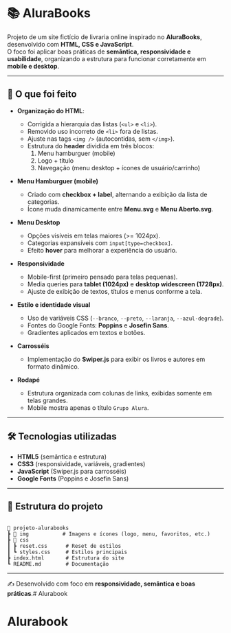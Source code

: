 # 📚 AluraBooks  

Projeto de um site fictício de livraria online inspirado no **AluraBooks**, desenvolvido com **HTML, CSS e JavaScript**.  
O foco foi aplicar boas práticas de **semântica, responsividade e usabilidade**, organizando a estrutura para funcionar corretamente em **mobile e desktop**.  

---

## 🎯 O que foi feito  

- **Organização do HTML**:  
  - Corrigida a hierarquia das listas (`<ul>` e `<li>`).  
  - Removido uso incorreto de `<li>` fora de listas.  
  - Ajuste nas tags `<img />` (autocontidas, sem `</img>`).  
  - Estrutura do **header** dividida em três blocos:
    1. Menu hamburguer (mobile)  
    2. Logo + título  
    3. Navegação (menu desktop + ícones de usuário/carrinho)  

- **Menu Hamburguer (mobile)**  
  - Criado com **checkbox + label**, alternando a exibição da lista de categorias.  
  - Ícone muda dinamicamente entre **Menu.svg** e **Menu Aberto.svg**.  

- **Menu Desktop**  
  - Opções visíveis em telas maiores (>= 1024px).  
  - Categorias expansíveis com `input[type=checkbox]`.  
  - Efeito **hover** para melhorar a experiência do usuário.  

- **Responsividade**  
  - Mobile-first (primeiro pensado para telas pequenas).  
  - Media queries para **tablet (1024px)** e **desktop widescreen (1728px)**.  
  - Ajuste de exibição de textos, títulos e menus conforme a tela.  

- **Estilo e identidade visual**  
  - Uso de variáveis CSS (`--branco`, `--preto`, `--laranja`, `--azul-degrade`).  
  - Fontes do Google Fonts: **Poppins** e **Josefin Sans**.  
  - Gradientes aplicados em textos e botões.  

- **Carrosséis**  
  - Implementação do **Swiper.js** para exibir os livros e autores em formato dinâmico.  

- **Rodapé**  
  - Estrutura organizada com colunas de links, exibidas somente em telas grandes.  
  - Mobile mostra apenas o título `Grupo Alura`.  

---

## 🛠️ Tecnologias utilizadas  

- **HTML5** (semântica e estrutura)  
- **CSS3** (responsividade, variáveis, gradientes)  
- **JavaScript** (Swiper.js para carrosséis)  
- **Google Fonts** (Poppins e Josefin Sans)  

---

## 📂 Estrutura do projeto  

```

📁 projeto-alurabooks
┣ 📂 img           # Imagens e ícones (logo, menu, favoritos, etc.)
┣ 📂 css
┃ ┣ reset.css      # Reset de estilos
┃ ┗ styles.css     # Estilos principais
┣ index.html       # Estrutura do site
┗ README.md        # Documentação

````

---

✍️ Desenvolvido com foco em **responsividade, semântica e boas práticas**.# Alurabook
# Alurabook

